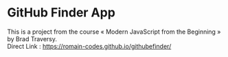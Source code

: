 # GitHub Finder App

This is a project from the course « Modern JavaScript from the Beginning » by Brad Traversy.<br/>
Direct Link : https://romain-codes.github.io/githubefinder/
